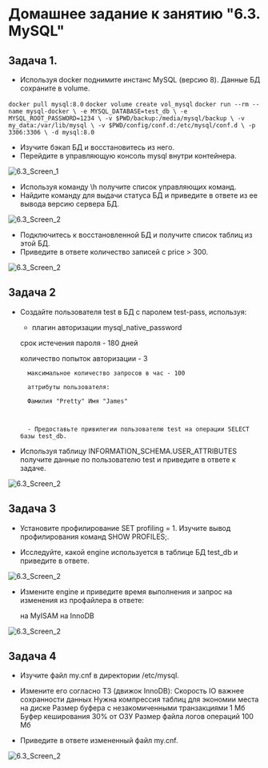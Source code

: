 
# Домашнее задание к занятию "6.3. MySQL"

## Задача 1. 
- Используя docker поднимите инстанс MySQL (версию 8). Данные БД сохраните в volume.

`docker pull mysql:8.0`
`docker volume create vol_mysql`
`docker run --rm --name mysql-docker \
    -e MYSQL_DATABASE=test_db \
    -e MYSQL_ROOT_PASSWORD=1234 \
    -v $PWD/backup:/media/mysql/backup \
    -v my_data:/var/lib/mysql \
    -v $PWD/config/conf.d:/etc/mysql/conf.d \
    -p 3306:3306 \
    -d mysql:8.0`

- Изучите бэкап БД и восстановитесь из него.
- Перейдите в управляющую консоль mysql внутри контейнера.

![6.3_Screen_1](C:\Users\KING\Desktop\6.3_Screen\6.3_Screen_1.jpg)

- Используя команду \h получите список управляющих команд.
- Найдите команду для выдачи статуса БД и приведите в ответе из ее вывода версию сервера БД.

![6.3_Screen_2](C:\Users\KING\Desktop\6.3_Screen\6.3_Screen_2.jpg)

- Подключитесь к восстановленной БД и получите список таблиц из этой БД.
- Приведите в ответе количество записей с price > 300.

![6.3_Screen_2](C:\Users\KING\Desktop\6.3_Screen\6.3_Screen_3.jpg)

## Задача 2

- Создайте пользователя test в БД c паролем test-pass, используя:

    - плагин авторизации mysql_native_password
        
    срок истечения пароля - 180 дней
    
    количество попыток авторизации - 3
        
        максимальное количество запросов в час - 100

        аттрибуты пользователя:
        
        Фамилия "Pretty" Имя "James"
        
        
        
        - Предоставьте привилегии пользователю test на операции SELECT базы test_db.

- Используя таблицу INFORMATION_SCHEMA.USER_ATTRIBUTES получите данные по пользователю test и приведите в ответе к задаче.

![6.3_Screen_2](C:\Users\KING\Desktop\6.3_Screen\6.3_Screen_4.jpg)

## Задача 3

- Установите профилирование SET profiling = 1. Изучите вывод профилирования команд SHOW PROFILES;.

- Исследуйте, какой engine используется в таблице БД test_db и приведите в ответе.

![6.3_Screen_2](C:\Users\KING\Desktop\6.3_Screen\6.3_Screen_5.jpg)

- Измените engine и приведите время выполнения и запрос на изменения из профайлера в ответе:

    на MyISAM
    на InnoDB

![6.3_Screen_2](C:\Users\KING\Desktop\6.3_Screen\6.3_Screen_6.jpg)

## Задача 4

- Изучите файл my.cnf в директории /etc/mysql.
- Измените его согласно ТЗ (движок InnoDB):
      Скорость IO важнее сохранности данных
      Нужна компрессия таблиц для экономии места на диске
      Размер буфера с незакомиченными транзакциями 1 Мб
      Буфер кеширования 30% от ОЗУ
      Размер файла логов операций 100 Мб

- Приведите в ответе измененный файл my.cnf.

![6.3_Screen_2](C:\Users\KING\Desktop\6.3_Screen\6.3_Screen_7.jpg)
